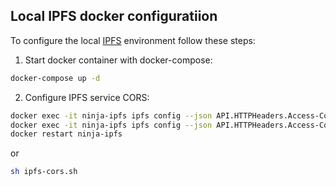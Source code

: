 ## Local IPFS docker configuratiion

To configure the local [IPFS](https://en.wikipedia.org/wiki/InterPlanetary_File_System) environment follow these steps:

1. Start docker container with docker-compose:

```sh
docker-compose up -d
```

2. Configure IPFS service CORS:

```sh
docker exec -it ninja-ipfs ipfs config --json API.HTTPHeaders.Access-Control-Allow-Origin '["*"]'
docker exec -it ninja-ipfs ipfs config --json API.HTTPHeaders.Access-Control-Allow-Methods '["PUT", "GET", "POST"]'
docker restart ninja-ipfs
```

or

```sh
sh ipfs-cors.sh
```
